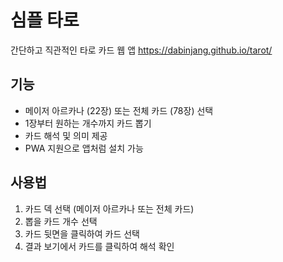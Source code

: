 # 심플 타로

간단하고 직관적인 타로 카드 웹 앱
https://dabinjang.github.io/tarot/

## 기능
- 메이저 아르카나 (22장) 또는 전체 카드 (78장) 선택
- 1장부터 원하는 개수까지 카드 뽑기
- 카드 해석 및 의미 제공
- PWA 지원으로 앱처럼 설치 가능

## 사용법
1. 카드 덱 선택 (메이저 아르카나 또는 전체 카드)
2. 뽑을 카드 개수 선택
3. 카드 뒷면을 클릭하여 카드 선택
4. 결과 보기에서 카드를 클릭하여 해석 확인
